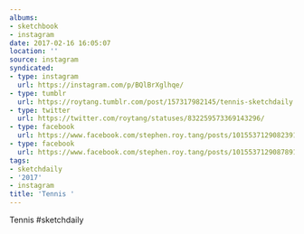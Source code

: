```yaml
---
albums:
- sketchbook
- instagram
date: 2017-02-16 16:05:07
location: ''
source: instagram
syndicated:
- type: instagram
  url: https://instagram.com/p/BQlBrXglhqe/
- type: tumblr
  url: https://roytang.tumblr.com/post/157317982145/tennis-sketchdaily
- type: twitter
  url: https://twitter.com/roytang/statuses/832259573369143296/
- type: facebook
  url: https://www.facebook.com/stephen.roy.tang/posts/10155371290823912:0
- type: facebook
  url: https://www.facebook.com/stephen.roy.tang/posts/10155371290878912
tags:
- sketchdaily
- '2017'
- instagram
title: 'Tennis '
---
```


Tennis #sketchdaily